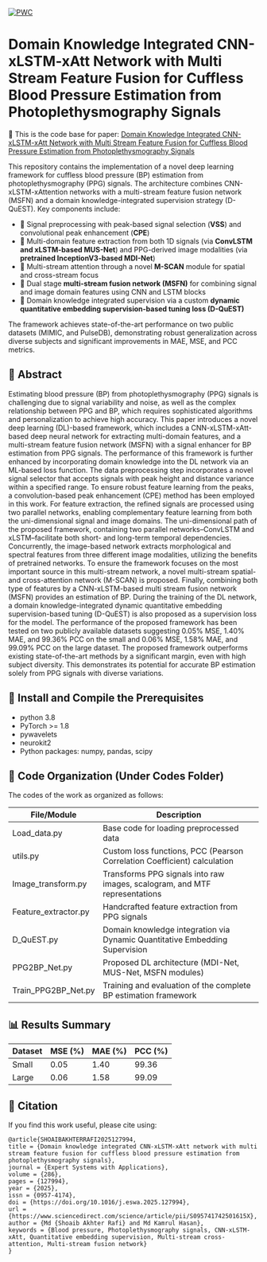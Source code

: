 [![PWC](https://img.shields.io/endpoint.svg?url=https://paperswithcode.com/badge/domain-knowledge-integrated-cnn-xlstm-xatt/blood-pressure-estimation-on-mimic-iii)](https://paperswithcode.com/sota/blood-pressure-estimation-on-mimic-iii?p=domain-knowledge-integrated-cnn-xlstm-xatt)

# Domain Knowledge Integrated CNN-xLSTM-xAtt Network with Multi Stream Feature Fusion for Cuffless Blood Pressure Estimation from Photoplethysmography Signals

🔬 This is the code base for paper: [Domain Knowledge Integrated CNN-xLSTM-xAtt Network with Multi Stream Feature Fusion for Cuffless Blood Pressure Estimation from Photoplethysmography Signals](https://kwnsfk27.r.eu-west-1.awstrack.me/L0/https:%2F%2Fauthors.elsevier.com%2Fc%2F1l6MV_LnESZKxl/1/01020196dba1b04f-e32a503b-d6b3-4c59-96fd-3c64076ae0e1-000000/VlXteY78VEhGn9zPa4TQ9A_Mq98=426)

This repository contains the implementation of a novel deep learning framework for cuffless blood pressure (BP) estimation from photoplethysmography (PPG) signals. The architecture combines CNN-xLSTM-xAttention networks with a multi-stream feature fusion network (MSFN) and a domain knowledge-integrated supervision strategy (D-QuEST). Key components include:

- 🎯 Signal preprocessing with peak-based signal selection (**VSS**) and convolutional peak enhancement (**CPE**)
- 🎯 Multi-domain feature extraction from both 1D signals (via **ConvLSTM and xLSTM-based MUS-Net**) and PPG-derived image modalities (via **pretrained InceptionV3-based MDI-Net**)
- 🎯 Multi-stream attention through a novel **M-SCAN** module for spatial and cross-stream focus
- 🎯 Dual stage **multi-stream fusion network (MSFN)** for combining signal and image domain features using CNN and LSTM blocks
- 🎯 Domain knowledge integrated supervision via a custom **dynamic quantitative embedding supervision-based tuning loss (D-QuEST)**

The framework achieves state-of-the-art performance on two public datasets (MIMIC, and PulseDB), demonstrating robust generalization across diverse subjects and significant improvements in MAE, MSE, and PCC metrics.

## 🧠 Abstract

Estimating blood pressure (BP) from photoplethysmography (PPG) signals is challenging due to signal variability and noise, as well as the complex relationship between PPG and BP, which requires sophisticated algorithms and personalization to achieve high accuracy. This paper introduces a novel deep learning (DL)-based framework, which includes a CNN-xLSTM-xAtt-based deep neural network for extracting multi-domain features, and a multi-stream feature fusion network (MSFN) with a signal enhancer for BP estimation from PPG signals. The performance of this framework is further enhanced by incorporating domain knowledge into the DL network via an ML-based loss function. The data preprocessing step incorporates a novel signal selector that accepts signals with peak height and distance variance within a specified range. To ensure robust feature learning from the peaks, a convolution-based peak enhancement (CPE) method has been employed in this work. For feature extraction, the refined signals are processed using two parallel networks, enabling complementary feature learning from both the uni-dimensional signal and image domains. The uni-dimensional path of the proposed framework, containing two parallel networks–ConvLSTM and xLSTM–facilitate both short- and long-term temporal dependencies. Concurrently, the image-based network extracts morphological and spectral features from three different image modalities, utilizing the benefits of pretrained networks. To ensure the framework focuses on the most important source in this multi-stream network, a novel multi-stream spatial- and cross-attention network (M-SCAN) is proposed. Finally, combining both type of features by a CNN-xLSTM-based multi stream fusion network (MSFN) provides an estimation of BP. During the training of the DL network, a domain knowledge-integrated dynamic quantitative embedding supervision-based tuning (D-QuEST) is also proposed as a supervision loss for the model. The performance of the proposed framework has been tested on two publicly available datasets suggesting 0.05% MSE, 1.40% MAE, and 99.36% PCC on the small and 0.06% MSE, 1.58% MAE, and 99.09% PCC on the large dataset. The proposed framework outperforms existing state-of-the-art methods by a significant margin, even with high subject diversity. This demonstrates its potential for accurate BP estimation solely from PPG signals with diverse variations.

## 🔁 Install and Compile the Prerequisites

- python 3.8
- PyTorch >= 1.8
- pywavelets
- neurokit2
- Python packages: numpy, pandas, scipy

## 📁 Code Organization (Under Codes Folder)

The codes of the work as organized as follows:

| File/Module               | Description                                                                 |
|---------------------------|-----------------------------------------------------------------------------|
| Load_data.py              | Base code for loading preprocessed data                                     |
| utils.py                  | Custom loss functions, PCC (Pearson Correlation Coefficient) calculation    |
| Image_transform.py        | Transforms PPG signals into raw images, scalogram, and MTF representations  |
| Feature_extractor.py      | Handcrafted feature extraction from PPG signals                             |
| D_QuEST.py                | Domain knowledge integration via Dynamic Quantitative Embedding Supervision |
| PPG2BP_Net.py             | Proposed DL architecture (MDI-Net, MUS-Net, MSFN modules)                   |
| Train_PPG2BP_Net.py       | Training and evaluation of the complete BP estimation framework             |

## 📊 Results Summary

| Dataset | MSE (%) | MAE (%) | PCC (%) |
| ------- | ------- | ------- | ------- |
| Small   | 0.05    | 1.40    | 99.36   |
| Large   | 0.06    | 1.58    | 99.09   |

## 📌 Citation

If you find this work useful, please cite using:

```
@article{SHOAIBAKHTERRAFI2025127994,
title = {Domain knowledge integrated CNN-xLSTM-xAtt network with multi stream feature fusion for cuffless blood pressure estimation from photoplethysmography signals},
journal = {Expert Systems with Applications},
volume = {286},
pages = {127994},
year = {2025},
issn = {0957-4174},
doi = {https://doi.org/10.1016/j.eswa.2025.127994},
url = {https://www.sciencedirect.com/science/article/pii/S095741742501615X},
author = {Md {Shoaib Akhter Rafi} and Md Kamrul Hasan},
keywords = {Blood pressure, Photoplethysmography signals, CNN-xLSTM-xAtt, Quantitative embedding supervision, Multi-stream cross-attention, Multi-stream fusion network}
}
```
